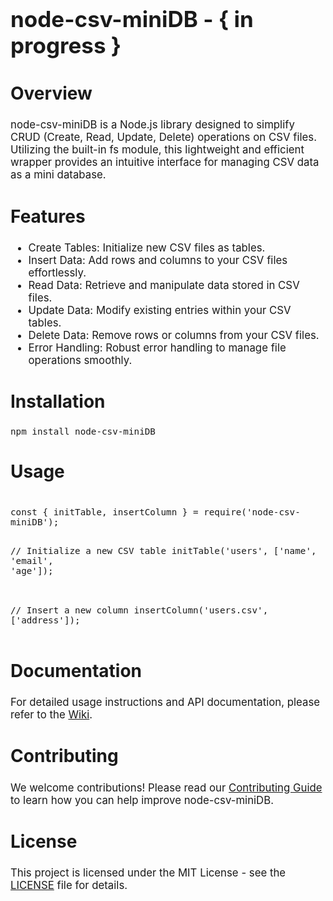 <h1 style="font-size: 2.5em;">node-csv-miniDB - { in progress }</h1>

<h2 style="font-size: 2em;">Overview</h2>
<p style="font-size: 1.2em;">
  node-csv-miniDB is a Node.js library designed to simplify CRUD (Create, Read, Update, Delete) operations on CSV files. Utilizing the built-in fs module, this lightweight and efficient wrapper provides an intuitive interface for managing CSV data as a mini database.
</p>

<h2 style="font-size: 2em;">Features</h2>
<ul style="font-size: 1.2em;">
  <li>Create Tables: Initialize new CSV files as tables.</li>
  <li>Insert Data: Add rows and columns to your CSV files effortlessly.</li>
  <li>Read Data: Retrieve and manipulate data stored in CSV files.</li>
  <li>Update Data: Modify existing entries within your CSV tables.</li>
  <li>Delete Data: Remove rows or columns from your CSV files.</li>
  <li>Error Handling: Robust error handling to manage file operations smoothly.</li>
</ul>

<h2 style="font-size: 2em;">Installation</h2>
<pre style="font-size: 1.2em;"><code>npm install node-csv-miniDB</code></pre>

<h2 style="font-size: 2em;">Usage</h2>
<pre style="font-size: 1.2em;"><code>
const { initTable, insertColumn } = require('node-csv-miniDB');

// Initialize a new CSV table
initTable('users', ['name', 'email', 'age']);

// Insert a new column
insertColumn('users.csv', ['address']);
</code></pre>

<h2 style="font-size: 2em;">Documentation</h2>
<p style="font-size: 1.2em;">
  For detailed usage instructions and API documentation, please refer to the <a href="https://github.com/yourusername/node-csv-miniDB/wiki">Wiki</a>.
</p>

<h2 style="font-size: 2em;">Contributing</h2>
<p style="font-size: 1.2em;">
  We welcome contributions! Please read our <a href="https://github.com/yourusername/node-csv-miniDB/blob/main/CONTRIBUTING.md">Contributing Guide</a> to learn how you can help improve node-csv-miniDB.
</p>

<h2 style="font-size: 2em;">License</h2>
<p style="font-size: 1.2em;">
  This project is licensed under the MIT License - see the <a href="https://github.com/yourusername/node-csv-miniDB/blob/main/LICENSE">LICENSE</a> file for details.
</p>
